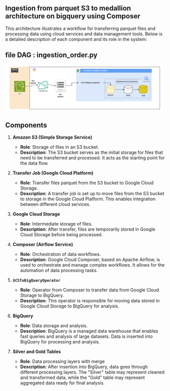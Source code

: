 ## Ingestion from parquet S3 to medallion architecture on bigquery using Composer

This architecture illustrates a workflow for transferring parquet files and processing data using cloud services and data management tools. 
Below is a detailed description of each component and its role in the system:

## file DAG : ingestion_order.py
<img src="Airflow1-parquet.png">

## Components

1. **Amazon S3 (Simple Storage Service)**
   - **Role**: Storage of files in an S3 bucket.
   - **Description**: The S3 bucket serves as the initial storage for files that need to be transferred and processed. It acts as the starting point for the data flow.

2. **Transfer Job (Google Cloud Platform)**
   - **Role**: Transfer files parquet from the S3 bucket to Google Cloud Storage.
   - **Description**: A transfer job is set up to move files from the S3 bucket to storage in the Google Cloud Platform. This enables integration between different cloud services.

3. **Google Cloud Storage**
   - **Role**: Intermediate storage of files.
   - **Description**: After transfer, files are temporarily stored in Google Cloud Storage before being processed.

4. **Composer (Airflow Service)**
   - **Role**: Orchestration of data workflows.
   - **Description**: Google Cloud Composer, based on Apache Airflow, is used to orchestrate and manage complex workflows. It allows for the automation of data processing tasks.

5. **`GCSToBigQueryOperator`**
   - **Role**: Operator from Composer to transfer data from Google Cloud Storage to BigQuery.
   - **Description**: This operator is responsible for moving data stored in Google Cloud Storage to BigQuery for analysis.

6. **BigQuery**
   - **Role**: Data storage and analysis.
   - **Description**: BigQuery is a managed data warehouse that enables fast queries and analysis of large datasets. Data is inserted into BigQuery for processing and analysis.

7. **Silver and Gold Tables**
   - **Role**: Data processing layers with merge
   - **Description**: After insertion into BigQuery, data goes through different processing layers. The "Silver" table may represent cleaned and transformed data, while the "Gold" table may represent aggregated data ready for final analysis.


